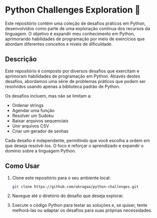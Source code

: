 # Python Challenges Exploration 🚀

Este repositório contém uma coleção de desafios práticos em Python, desenvolvidos como parte de uma exploração contínua dos recursos da linguagem. O objetivo é expandir meu conhecimento em Python, aprimorando habilidades de programação por meio de exercícios que abordam diferentes conceitos e níveis de dificuldade.

## Descrição

Este repositório é composto por diversos desafios que exercitam e aprimoram habilidades de programação em Python. Através destes desafios, abordamos uma série de problemas práticos que podem ser resolvidos usando apenas a biblioteca padrão de Python.

Os desafios incluem, mas não se limitam a:

- Ordenar strings
- Agendar uma função
- Resolver um Sudoku
- Baixar arquivos sequenciais
- Unir arquivos CSV
- Criar um gerador de senhas

Cada desafio é independente, permitindo que você escolha a ordem em que deseja resolvê-los. O foco é reforçar o aprendizado e expandir o domínio sobre a linguagem Python.

## Como Usar

1. Clone este repositório para o seu ambiente local:

   ```bash
   git clone https://github.com/obragaa/python-challenges.git
   ```

2. Navegue até o diretório do desafio que deseja explorar.

3. Execute o código Python para testar as soluções e, se quiser, tente melhorá-las ou adaptar os desafios para suas próprias necessidades.